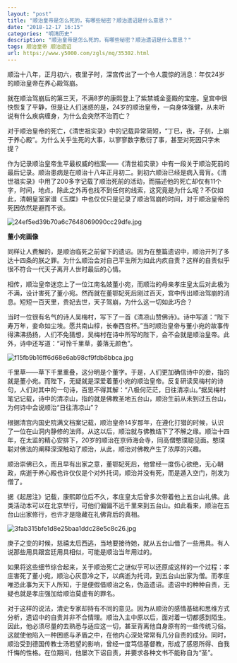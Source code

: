 ```yaml
---
layout: "post"
title: "顺治皇帝是怎么死的，有哪些秘密？顺治遗诏是什么意思？"
date: "2018-12-17 16:15"
categories: "明清历史"
description: "顺治皇帝是怎么死的，有哪些秘密？顺治遗诏是什么意思？"
tags: 顺治皇帝 顺治遗诏
url: https://www.y5000.com/zgls/mq/35302.html
---
```






顺治十八年，正月初六，夜里子时，深宫传出了一个令人震惊的消息：年仅24岁的顺治皇帝在养心殿驾崩。

就在顺治驾崩后的第三天，不满8岁的康熙登上了紫禁城金銮殿的宝座。皇宫中很快恢复了平静，但是让人们迷惑的是，24岁的顺治皇帝，一向身体强健，从未听说有什么疾病缠身，为什么会突然不治而亡？

对于顺治皇帝的死亡，《清世祖实录》中的记载异常简短，“丁巳，夜，子刻，上崩于养心殿”。为什么关乎生死的大事，以寥寥数字敷衍了事，甚至对死因只字未提？

作为记录顺治皇帝生平最权威的档案——《清世祖实录》中有一段关于顺治死前的最后记录。顺治患病是在顺治十八年正月初二。到初六顺治已经是病入膏肓。《清世祖实录》中用了200多字记载了顺治死前的活动，而描述他的死亡却仅有11个字，时间，地点，除此之外再也找不到任何的线索，这究竟是为什么呢？不仅如此，清朝皇室家谱《玉牒》中也仅仅只是记录了顺治驾崩的时间，对于顺治皇帝的死因依然是避而不谈。

![24ef5ed39b70a6c7648069090cc29dfe.jpg](https://img.y5000.com/uploads/allimg/181022/24ef5ed39b70a6c7648069090cc29dfe.jpg)

 **董小宛画像**

同样让人费解的，是顺治临死之前留下的遗诏。因为在整篇遗诏中，顺治开列了多达十四条的朕之罪。为什么顺治会对自己平生所为如此内疚自责？这样的自责似乎很不符合一代天子离开人世时最后的心情。

相传，顺治皇帝迷恋上了一位江南名妓董小宛，而顺治的母亲孝庄皇太后对此极为不满，设计害死了董小宛。然而就在董鄂妃死后刚过百天，宫中传出顺治驾崩的消息。短短一百天里，贵妃去世，天子驾崩，为什么这一切如此巧合？

当时一位很有名气的诗人吴梅村，写下了一首《清凉山赞佛诗》。诗中写道：“陛下寿万年，妾命如尘埃。愿共南山椁，长奉西宫杯。”当时顺治皇帝与董小宛的故事传得沸沸扬扬，人们不免猜想，吴梅村在诗中所写的陛下，会不会就是顺治皇帝。此外，诗中还写道：“可怜千里草，萎落无颜色”。

![f15fb9b16ff6d68e6ab98cf9fdb8bbca.jpg](https://img.y5000.com/uploads/allimg/181022/f15fb9b16ff6d68e6ab98cf9fdb8bbca.jpg)

千里草——草下千里重叠，这分明是个董字。于是，人们更加确信诗中的妾，指的就是董小宛。而陛下，无疑就是深爱着董小宛的顺治皇帝。反复研读吴梅村的诗句，人们对其中的一句诗，百思不得其解：“八极何茫茫，日往清凉山。”据吴梅村笔记记载，诗中的清凉山，指的就是佛教圣地五台山，顺治生前从未到过五台山，为何诗中会说顺治“日往清凉山”？

根据清宫内国史院满文档案记载，顺治皇帝14岁那年，在遵化打猎的时候，认识了一位在山洞内静修的法师。从这以后，顺治就与佛教结下了不解之缘。顺治十四年，在太监的精心安排下，20岁的顺治在京师海会寺，同高僧憨璞聪见面。憨璞聪对佛法的阐释深深触动了顺治，从此，顺治对佛教产生了浓厚的兴趣。

顺治崇佛已久，而且早有出家之意，董鄂妃死后，他曾经一度伤心欲绝，无心朝政，病逝于养心殿也许仅仅是个对外托词，顺治并没有死，而是遁入空门，削发为僧了。

据《起居注》记载，康熙即位后不久，孝庄皇太后曾多次带着他上五台山礼佛。此类活动本可以在北京举行，可他们偏偏不远千里来到五台山。如此看来，顺治在五台山出家修行，也许才是隐藏在礼佛背后的真相。

![3fab315bfe1d8e25baa1ddc28e5c8c26.jpg](https://img.y5000.com/uploads/allimg/181022/3fab315bfe1d8e25baa1ddc28e5c8c26.jpg)

庚子之变的时候，慈禧太后西逃，当地要接待她，就从五台山借了一些用具。有人说那些用具跟宫廷用具相似，可能是顺治当年用过的。

如果将这些细节综合起来，关于顺治死亡之谜似乎可以还原成这样的一个过程：孝庄害死了董小宛，顺治心灰意冷之下，以病逝为托词，到五台山出家为僧。而孝庄唯恐此事为天下人所知，于是便假借顺治之名，伪造遗诏。遗诏中的种种自责，无疑也就是孝庄强加给顺治莫虚有的罪名。

对于这样的说法，清史专家却持有不同的意见。因为从顺治的感情基础和思维方式分析，遗诏中的自责并非不合情理。顺治入主中原以后，面对着一切都感到陌生。因此，他必须尽量的去熟悉与适应这一切，甚至背离他自身原有的一些传统习俗。这就使他陷入一种困惑与矛盾之中，在他内心深处常常有几分自责的成分。同时，顺治受到德国传教士汤若望的影响，曾经一度笃信基督教，形成了感恩所得、自我忏悔的性格。在位期间，他屡次下诏自责，并要求各种文书不能称自为“圣”。

  
